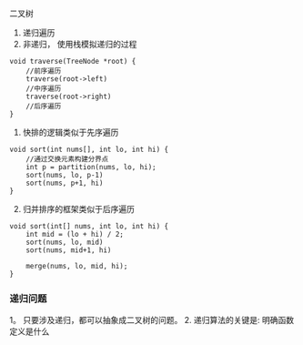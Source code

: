二叉树
1. 递归遍历
2. 非递归， 使用栈模拟递归的过程

```
void traverse(TreeNode *root) {
    //前序遍历
    traverse(root->left)
    //中序遍历
    traverse(root->right)
    //后序遍历
}
```

1. 快排的逻辑类似于先序遍历
```quick sort
void sort(int nums[], int lo, int hi) {
    //通过交换元素构建分界点
    int p = partition(nums, lo, hi);
    sort(nums, lo, p-1)
    sort(nums, p+1, hi)
}

```

2. 归并排序的框架类似于后序遍历
```merge sort
void sort(int[] nums, int lo, int hi) {
    int mid = (lo + hi) / 2;
    sort(nums, lo, mid)
    sort(nums, mid+1, hi)

    merge(nums, lo, mid, hi);
}
```

### 递归问题 
1。 只要涉及递归，都可以抽象成二叉树的问题。
2. 递归算法的关键是: 明确函数定义是什么

### 
